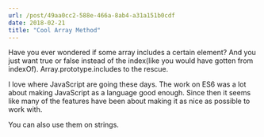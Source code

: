 ```yaml
---
url: /post/49aa0cc2-588e-466a-8ab4-a31a151b0cdf
date: 2018-02-21
title: "Cool Array Method"
---
```


Have you ever wondered if some array includes a certain element? And you just want true or false instead of the index(like you would have gotten from indexOf). Array.prototype.includes to the rescue.



<script src="https://gist.github.com/hjertnes/ce825c1306913e5e1a75d622bcf8ae8b.js"></script>



I love where JavaScript are going these days. The work on ES6 was a lot about making JavaScript as a language good enough. Since then it seems like many of the features have been about making it as nice as possible to work with.



You can also use them on strings.